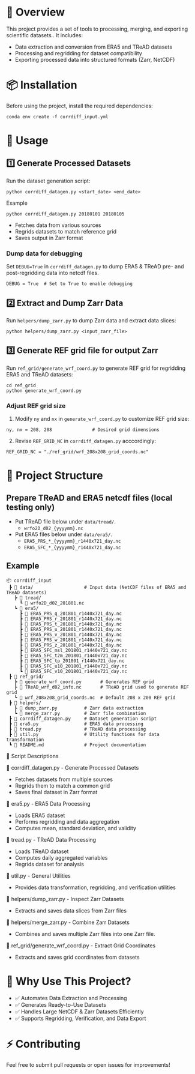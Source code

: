 # 📌 Overview
This project provides a set of tools to processing, merging, and exporting scientific datasets.. It includes:

- Data extraction and conversion from ERA5 and TReAD datasets
- Processing and regridding for dataset compatibility
- Exporting processed data into structured formats (Zarr, NetCDF)

# 📦 Installation

Before using the project, install the required dependencies:

```
conda env create -f corrdiff_input.yml
```

# 🚀 Usage

## 1️⃣ Generate Processed Datasets

Run the dataset generation script:

`python corrdiff_datagen.py <start_date> <end_date>`

Example

`python corrdiff_datagen.py 20180101 20180105`

- Fetches data from various sources
- Regrids datasets to match reference grid
- Saves output in Zarr format

### Dump data for debugging
Set `DEBUG=True` in `corrdiff_datagen.py` to dump ERA5 & TReAD pre- and post-regridding data into netcdf files.

```
DEBUG = True  # Set to True to enable debugging
```

## 2️⃣ Extract and Dump Zarr Data

Run `helpers/dump_zarr.py` to dump Zarr data and extract data slices:

`python helpers/dump_zarr.py <input_zarr_file>`

## 3️⃣ Generate REF grid file for output Zarr

Run `ref_grid/generate_wrf_coord.py` to generate REF grid for regridding ERA5 and TReAD datasets:

```
cd ref_grid
python generate_wrf_coord.py
```

### Adjust REF grid size

1. Modify `ny` and `nx` in `generate_wrf_coord.py` to customize REF grid size:

```
ny, nx = 208, 208               # Desired grid dimensions
```

2. Revise `REF_GRID_NC` in `corrdiff_datagen.py` acccordingly:

```
REF_GRID_NC = "./ref_grid/wrf_208x208_grid_coords.nc"
```

# 📂 Project Structure

## Prepare TReAD and ERA5 netcdf files (local testing only)
- Put TReAD file below under `data/tread/`.
  - `wrfo2D_d02_{yyyymm}.nc`
- Put ERA5 files below under `data/era5/`.
  - `ERA5_PRS_*_{yyyymm}_r1440x721_day.nc`
  - `ERA5_SFC_*_{yyyymm}_r1440x721_day.nc`

## Example

```
📦 corrdiff_input
 ┣ 📂 data/                   # Input data (NetCDF files of ERA5 and TReAD datasets)
   ┣ 📂 tread/
     ┗ 📜 wrfo2D_d02_201801.nc
   ┗ 📂 era5/
     ┣ 📜 ERA5_PRS_q_201801_r1440x721_day.nc
     ┣ 📜 ERA5_PRS_r_201801_r1440x721_day.nc
     ┣ 📜 ERA5_PRS_t_201801_r1440x721_day.nc
     ┣ 📜 ERA5_PRS_u_201801_r1440x721_day.nc
     ┣ 📜 ERA5_PRS_v_201801_r1440x721_day.nc
     ┣ 📜 ERA5_PRS_w_201801_r1440x721_day.nc
     ┣ 📜 ERA5_PRS_z_201801_r1440x721_day.nc
     ┣ 📜 ERA5_SFC_msl_201801_r1440x721_day.nc
     ┣ 📜 ERA5_SFC_t2m_201801_r1440x721_day.nc
     ┣ 📜 ERA5_SFC_tp_201801_r1440x721_day.nc
     ┣ 📜 ERA5_SFC_u10_201801_r1440x721_day.nc
     ┗ 📜 ERA5_SFC_v10_201801_r1440x721_day.nc
 ┣ 📂 ref_grid/
   ┣ 📜 generate_wrf_coord.py       # Generates REF grid
   ┣ 📜 TReAD_wrf_d02_info.nc       # TReAD grid used to generate REF grid
   ┗ 📜 wrf_208x208_grid_coords.nc  # Default 208 x 208 REF grid
 ┣ 📂 helpers/
   ┣ 📜 dump_zarr.py          # Zarr data extraction
   ┗ 📜 merge_zarr.py         # Zarr file combination
 ┣ 📜 corrdiff_datagen.py     # Dataset generation script
 ┣ 📜 era5.py                 # ERA5 data processing
 ┣ 📜 tread.py                # TReAD data processing
 ┣ 📜 util.py                 # Utility functions for data transformation
 ┗ 📜 README.md               # Project documentation
```

📜 Script Descriptions

🔹 corrdiff_datagen.py - Generate Processed Datasets
  - Fetches datasets from multiple sources
  - Regrids them to match a common grid
  - Saves final dataset in Zarr format

🔹 era5.py - ERA5 Data Processing
  - Loads ERA5 dataset
  - Performs regridding and data aggregation
  - Computes mean, standard deviation, and validity

🔹 tread.py - TReAD Data Processing
  - Loads TReAD dataset
  - Computes daily aggregated variables
  - Regrids dataset for analysis

🔹 util.py - General Utilities
  - Provides data transformation, regridding, and verification utilities

🔹 helpers/dump_zarr.py - Inspect Zarr Datasets
  - Extracts and saves data slices from Zarr files

🔹 helpers/merge_zarr.py - Combine Zarr Datasets
  - Combines and saves multiple Zarr files into one Zarr file.

🔹 ref_grid/generate_wrf_coord.py - Extract Grid Coordinates
  - Extracts and saves grid coordinates from datasets

# 🎯 Why Use This Project?

- ✅ Automates Data Extraction and Processing
- ✅ Generates Ready-to-Use Datasets
- ✅ Handles Large NetCDF & Zarr Datasets Efficiently
- ✅ Supports Regridding, Verification, and Data Export

# ⚡ Contributing

Feel free to submit pull requests or open issues for improvements!
